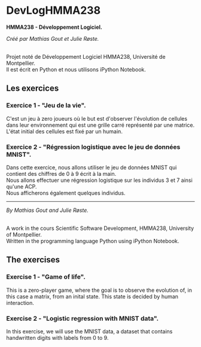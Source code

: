 # DevLogHMMA238
<b>HMMA238 - Développement Logiciel.</b>

<i>Créé par Mathias Gout et Julie Røste.</i> 

<br/>Projet noté de Développement Logiciel HMMA238, Université de Montpellier. 
<br/>Il est écrit en Python et nous utilisons iPython Notebook.

## Les exercices
### Exercice 1 - "Jeu de la vie".
C'est un jeu à zero joueurs où le but est d'observer l'évolution de cellules dans leur environnement qui est une grille carré représenté par une matrice. L'état initial des cellules est fixé par un humain.

### Exercice 2 - "Régression logistique avec le jeu de données MNIST". 
Dans cette exercice, nous allons utiliser le jeu de données MNIST qui contient des chiffres de 0 à 9 écrit à la main.
<br/>Nous allons effectuer une régression logistique sur les individus 3 et 7 ainsi qu'une ACP.
<br/>Nous afficherons également quelques individus.

-------

<i>By Mathias Gout and Julie Røste.</i>

<br/>A work in the cours Scientific Software Development, HMMA238, University of Montpellier. 
<br/>Written in the programming language Python using iPython Notebook. 

## The exercises
### Exercise 1 - "Game of life".
This is a zero-player game, where the goal is to observe the evolution of, in this case a matrix, from an inital state. This state is decided by human interaction. 

 ### Exercise 2 - "Logistic regression with MNIST data". 
In this exercise, we will use the MNIST data, a dataset that contains handwritten digits with labels from 0 to 9. 
